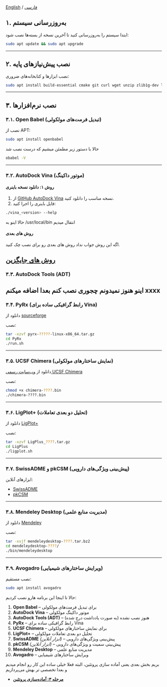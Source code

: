 [English](Installation-Linux-en.md) / [فارسی](Installation-Linux-fa.md)



## ۱. به‌روزرسانی سیستم

ابتدا سیستم را به‌روزرسانی کنید تا آخرین نسخه از بسته‌ها نصب شود:

```bash
sudo apt update && sudo apt upgrade
```

---

## ۲. نصب پیش‌نیازهای پایه

نصب ابزارها و کتابخانه‌های ضروری:

```bash
sudo apt install build-essential cmake git curl wget unzip zlib1g-dev libglu1-mesa libxi-dev libxmu-dev libpng-dev libfreetype6-dev default-jre
```

---

## ۳. نصب نرم‌افزارها

### ۳.۱. Open Babel (تبدیل فرمت‌های مولکولی)

نصب از APT:

```bash
sudo apt install openbabel
```
حالا با دستور زیر مطمئن میشیم که درست نصب شد
```bash
obabel -V
```

---

### ۳.۲. AutoDock Vina (موتور داکینگ)

#### روش ۱: دانلود نسخه باینری

1. از [GitHub AutoDock Vina](https://github.com/ccsb-scripps/AutoDock-Vina/releases) نسخه مناسب را دانلود کنید.
2. فایل باینری را اجرا کنید:

```bash
./vina_<version> --help
```
حالا اینو به /usr/local/bin انتقال میدیم

#### روش های بعدی
اگه این روش جواب نداد روش های بعدی رو برای نصب 
چک کنید.

[روش های جایگزین](Adv-other-installation-fa.md)
---

### ۳.۳. AutoDock Tools (ADT)
اینو هنوز نمیدونم چجوری نصب کنم
بعدا اضافه میکنم 
xxxx
---

### ۳.۴. PyRx (رابط گرافیکی ساده برای Vina)

دانلود از [sourceforge](https://sourceforge.net/projects/pyrx/)

نصب:

```bash
tar -xzvf pyrx-?????-linux-x86_64.tar.gz 
cd PyRx
./run.sh 
```

---

### ۳.۵. UCSF Chimera (نمایش ساختارهای مولکولی)

دانلود از [وب‌سایت رسمی UCSF Chimera](https://www.cgl.ucsf.edu/chimera/download.html)

نصب:

```bash
chmod +x chimera-????.bin
./chimera-????.bin
```

---

### ۳.۶. LigPlot+ (تحلیل دو بعدی تعاملات)

دانلود از [LigPlot+](https://www.ebi.ac.uk/thornton-srv/software/LigPlus/)

نصب:

```bash
tar -xzvf LigPlus_????.tar.gz
cd LigPlus
./ligplot.sh
```

---

### ۳.۷. SwissADME و pkCSM (پیش‌بینی ویژگی‌های دارویی)

ابزارهای آنلاین:

* [SwissADME](https://www.swissadme.ch/)
* [pkCSM](https://biosig.lab.uq.edu.au/pkcsm/)

---

### ۳.۸. Mendeley Desktop (مدیریت منابع علمی)

دانلود از [Mendeley](https://desktop-download.mendeley.com/download/linux/)

نصب:

```bash
tar -xvjf mendeleydesktop-????.tar.bz2
cd mendeleydesktop-????/
./bin/mendeleydesktop
```

---

### ۳.۹. Avogadro (ویرایش ساختارهای شیمیایی)

نصب مستقیم:

```bash
sudo apt install avogadro
```

حالا تا اینجا این برنامه هارو نصب کردیم:

1. **Open Babel** – برای تبدیل فرمت‌های مولکولی
2. **AutoDock Vina** – موتور داکینگ مولکولی
3. **AutoDock Tools (ADT)** – هنوز نصب نشده (به صورت یادداشت درج شده)
4. **PyRx** – رابط گرافیکی ساده برای Vina
5. **UCSF Chimera** – برای نمایش ساختارهای مولکولی
6. **LigPlot+** – تحلیل دو بعدی تعاملات مولکولی
7. **SwissADME** *(ابزار آنلاین)* – پیش‌بینی ویژگی‌های دارویی
8. **pkCSM** *(ابزار آنلاین)* – پیش‌بینی سمیت و ویژگی‌های دارویی
9. **Mendeley Desktop** – مدیریت منابع علمی
10. **Avogadro** – ویرایش ساختارهای شیمیایی

بریم بخش بعدی یعنی آماده سازی پروتئین، البته فعلا خیلی ساده این کار رو انجام میدیم و بعدا تخصصی تر بهش می‌پردازیم 

- **[مرحله ۳: آماده‌سازی پروتئین](protein-preparation-fa.md)**
